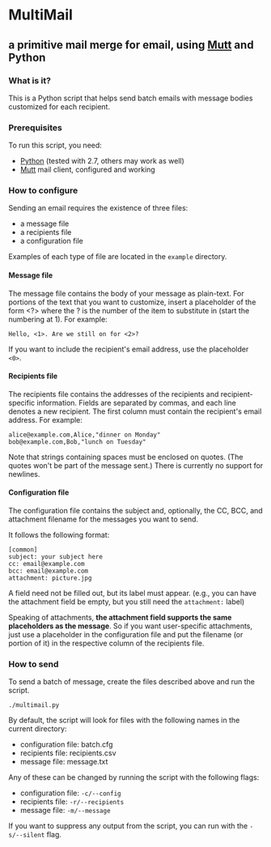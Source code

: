 MultiMail
===========================================================
a primitive mail merge for email, using [Mutt][] and Python
-----------------------------------------------------------

### What is it? ###
This is a Python script that helps send batch emails with message bodies
customized for each recipient.


### Prerequisites ###
To run this script, you need:

- [Python](http://python.org/) (tested with 2.7, others may work as well)
- [Mutt][] mail client, configured and working


### How to configure ###
Sending an email requires the existence of three files:

- a message file
- a recipients file
- a configuration file

Examples of each type of file are located in the `example` directory.

#### Message file ####
The message file contains the body of your message as plain-text. For portions
of the text that you want to customize, insert a placeholder of the form <?>
where the ? is the number of the item to substitute in (start the numbering at 1).
For example:

    Hello, <1>. Are we still on for <2>?

If you want to include the recipient's email address, use the placeholder `<0>`.

#### Recipients file ####
The recipients file contains the addresses of the recipients and recipient-
specific information. Fields are separated by commas, and each line denotes
a new recipient. The first column must contain the recipient's email address.
For example:

    alice@example.com,Alice,"dinner on Monday"
    bob@example.com,Bob,"lunch on Tuesday"

Note that strings containing spaces must be enclosed on quotes. (The quotes 
won't be part of the message sent.) There is currently no support for newlines.

#### Configuration file ####
The configuration file contains the subject and, optionally, the CC, BCC, and
attachment filename for the messages you want to send.

It follows the following format:

    [common]
    subject: your subject here
    cc: email@example.com
    bcc: email@example.com
    attachment: picture.jpg

A field need not be filled out, but its label must appear.
(e.g., you can have the attachment field be empty,
but you still need the `attachment:` label)

Speaking of attachments,
__the attachment field supports the same placeholders as the message__.
So if you want user-specific attachments, just use a placeholder in the
configuration file and put the filename (or portion of it) in the respective
column of the recipients file.


### How to send ###
To send a batch of message, create the files described above and run the script.

    ./multimail.py

By default, the script will look for files with the following names
in the current directory:

- configuration file: batch.cfg
- recipients file: recipients.csv
- message file: message.txt

Any of these can be changed by running the script with the following flags: 

- configuration file: `-c/--config`
- recipients file: `-r/--recipients`
- message file: `-m/--message`

If you want to suppress any output from the script, you can run with the
`-s/--silent` flag.


[Mutt]: http://www.mutt.org/
